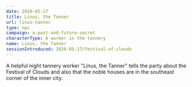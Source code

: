 ```yaml
---
date: 2020-05-17
title: Linus, the Tanner
url: linus-tanner
type: npc
campaign: a-past-and-future-secret
characterType: A worker in the tannery
name: Linus, the Tanner
sessionIntroduced: 2020-05-17/festival-of-clouds
---
```


A helpful night tannery worker "Linus, the Tanner" tells the party about the Festival of Clouds and also that the noble houses are in the southeast corner of the inner city.
